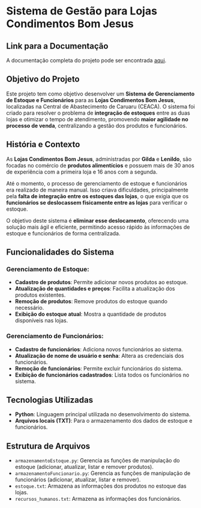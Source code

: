 # Sistema de Gestão para Lojas Condimentos Bom Jesus
## Link para a Documentação

A documentação completa do projeto pode ser encontrada [aqui](https://docs.google.com/document/d/1MaJqQFF0VUvH_ecQKQRh2ho6i8U8x-Ov/edit?usp=sharing&ouid=110255632272579881467&rtpof=true&sd=true).


## Objetivo do Projeto

Este projeto tem como objetivo desenvolver um **Sistema de Gerenciamento de Estoque e Funcionários** para as **Lojas Condimentos Bom Jesus**, localizadas na Central de Abastecimento de Caruaru (CEACA). O sistema foi criado para resolver o problema de **integração de estoques** entre as duas lojas e otimizar o tempo de atendimento, promovendo **maior agilidade no processo de venda**, centralizando a gestão dos produtos e funcionários.

## História e Contexto

As **Lojas Condimentos Bom Jesus**, administradas por **Gilda** e **Lenildo**, são focadas no comércio de **produtos alimentícios** e possuem mais de 30 anos de experiência com a primeira loja e 16 anos com a segunda.

Até o momento, o processo de gerenciamento de estoque e funcionários era realizado de maneira manual. Isso criava dificuldades, principalmente pela **falta de integração entre os estoques das lojas**, o que exigia que os **funcionários se deslocassem fisicamente entre as lojas** para verificar o estoque.

O objetivo deste sistema é **eliminar esse deslocamento**, oferecendo uma solução mais ágil e eficiente, permitindo acesso rápido às informações de estoque e funcionários de forma centralizada.

## Funcionalidades do Sistema

### Gerenciamento de Estoque:
- **Cadastro de produtos**: Permite adicionar novos produtos ao estoque.
- **Atualização de quantidades e preços**: Facilita a atualização dos produtos existentes.
- **Remoção de produtos**: Remove produtos do estoque quando necessário.
- **Exibição do estoque atual**: Mostra a quantidade de produtos disponíveis nas lojas.

### Gerenciamento de Funcionários:
- **Cadastro de funcionários**: Adiciona novos funcionários ao sistema.
- **Atualização de nome de usuário e senha**: Altera as credenciais dos funcionários.
- **Remoção de funcionários**: Permite excluir funcionários do sistema.
- **Exibição de funcionários cadastrados**: Lista todos os funcionários no sistema.

## Tecnologias Utilizadas

- **Python**: Linguagem principal utilizada no desenvolvimento do sistema.
- **Arquivos locais (TXT)**: Para o armazenamento dos dados de estoque e funcionários.

## Estrutura de Arquivos

- `armazenamentoEstoque.py`: Gerencia as funções de manipulação do estoque (adicionar, atualizar, listar e remover produtos).
- `armazenamentoFuncionario.py`: Gerencia as funções de manipulação de funcionários (adicionar, atualizar, listar e remover).
- `estoque.txt`: Armazena as informações dos produtos no estoque das lojas.
- `recursos_humanos.txt`: Armazena as informações dos funcionários.
